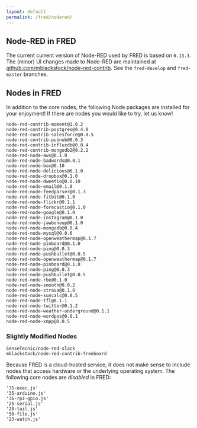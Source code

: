 ```yaml
---
layout: default
permalink: /fred/nodered/
---
```

## Node-RED in FRED

The current current version of Node-RED used by FRED is based on `0.13.3`.  The (minor) UI changes made to Node-RED are maintained at [github.com/mblackstock/node-red-contrib](https://github.com/mblackstock/node-red-contrib).  See the `fred-develop` and `fred-master` branches.

## Nodes in FRED
In addition to the core nodes, the following Node packages are installed for your enjoyment!  If there are nodes you would like to try, let us know!

    node-red-contrib-moment@1.0.2
    node-red-contrib-postgres@0.4.0
    node-red-contrib-salesforce@0.0.5
    node-red-contrib-pubnub@0.0.3
    node-red-contrib-influxdb@0.0.4
    node-red-contrib-mongodb2@0.2.2
    node-red-node-aws@0.1.0
    node-red-node-badwords@0.0.1
    node-red-node-box@0.10
    node-red-node-delicious@0.1.0
    node-red-node-dropbox@0.1.0
    node-red-node-dweetio@0.0.10
    node-red-node-email@0.1.0
    node-red-node-feedparser@0.1.3
    node-red-node-fitbit@0.1.0
    node-red-node-flickr@0.1.1
    node-red-node-forecastio@0.1.0
    node-red-node-google@0.1.0
    node-red-node-instagram@0.1.0
    node-red-node-jawboneup@0.1.0
    node-red-node-mongodb@0.0.4
    node-red-node-mysql@0.0.6
    node-red-node-openweathermap@0.1.7
    node-red-node-pinboard@0.1.0
    node-red-node-ping@0.0.3
    node-red-node-pushbullet@0.0.5
    node-red-node-openweathermap@0.1.7
    node-red-node-pinboard@0.1.0
    node-red-node-ping@0.0.3
    node-red-node-pushbullet@0.0.5
    node-red-node-rbe@0.1.0
    node-red-node-smooth@0.0.2
    node-red-node-strava@0.1.0
    node-red-node-suncalc@0.0.5
    node-red-node-tfl@0.1.1
    node-red-node-twitter@0.1.2
    node-red-node-weather-underground@0.1.1
    node-red-node-wordpos@0.0.1
    node-red-node-xmpp@0.0.5

### Slightly Modified Nodes
    SenseTecnic/node-red-slack
    mblackstock/node-red-contrib-freeboard

Because FRED is a cloud-hosted service, it does not make sense to include nodes that access hardware or the underlying operating system.  The following core nodes are *disabled* in FRED:

    '75-exec.js'
    '35-arduino.js'
    '36-rpi-gpio.js'
    '25-serial.js'
    '28-tail.js'
    '50-file.js'
    '23-watch.js'
